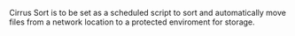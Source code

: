Cirrus Sort
is to be set as a scheduled script to sort and automatically move files from a network location to a protected enviroment for storage. 